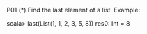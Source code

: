 P01 (*) Find the last element of a list.
Example:

scala> last(List(1, 1, 2, 3, 5, 8))
res0: Int = 8